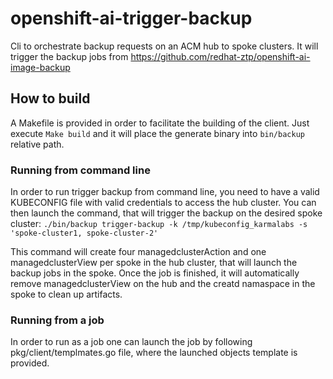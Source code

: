 # openshift-ai-trigger-backup

Cli to orchestrate backup requests on an ACM hub to spoke clusters. It will trigger the backup jobs from <https://github.com/redhat-ztp/openshift-ai-image-backup>

## How to build

A Makefile is provided in order to facilitate the building of the client. Just execute `Make build` and it will place the generate binary into `bin/backup` relative path.

### Running from command line

In order to run trigger backup from command line, you need to have a valid KUBECONFIG file with valid credentials to access the hub cluster. You can then launch the command, that will trigger the backup on the desired spoke cluster:
`./bin/backup trigger-backup -k /tmp/kubeconfig_karmalabs -s 'spoke-cluster1, spoke-cluster-2'`

This command will create four managedclusterAction and one managedclusterView per spoke in the hub cluster, that will launch the backup jobs in the spoke.
Once the job is finished, it will automatically remove managedclusterView on the hub and the creatd namaspace in the spoke to clean up artifacts.

### Running from a job

In order to run as a job one can launch the job by following pkg/client/templmates.go file, where the launched objects template is provided.
